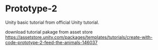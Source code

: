 # Prototype-2
Unity basic tutorial from official Unity tutorial.

download tutorial pakage from asset store <br>
https://assetstore.unity.com/packages/templates/tutorials/create-with-code-prototype-2-feed-the-animals-146037
